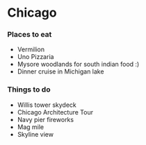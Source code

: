 # Chicago

### Places to eat
* Vermilion
* Uno Pizzaria
* Mysore woodlands for south indian food :)
* Dinner cruise in Michigan lake
### Things to do
* Willis tower skydeck
* Chicago Architecture Tour
* Navy pier fireworks
* Mag mile
* Skyline view 
